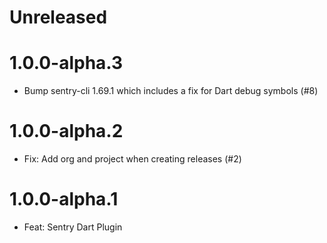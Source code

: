# Unreleased

# 1.0.0-alpha.3

* Bump sentry-cli 1.69.1 which includes a fix for Dart debug symbols (#8)

# 1.0.0-alpha.2

* Fix: Add org and project when creating releases (#2)

# 1.0.0-alpha.1

* Feat: Sentry Dart Plugin
